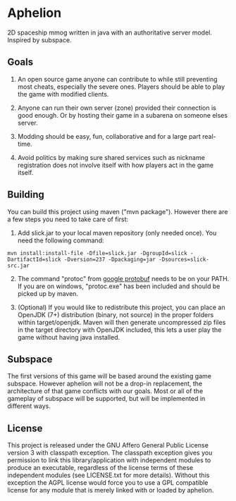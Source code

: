 # Aphelion
2D spaceship mmog written in java with an authoritative server model. Inspired by subspace.

## Goals

1. An open source game anyone can contribute to while still preventing most cheats, especially the severe ones.
Players should be able to play the game with modified clients.

2. Anyone can run their own server (zone) provided their connection is good enough. Or by hosting their game in a subarena on someone elses server.

3. Modding should be easy, fun, collaborative and for a large part real-time.

4. Avoid politics by making sure shared services such as nickname registration does not involve itself with how players act in the game itself.

## Building
You can build this project using maven ("mvn package"). However there are a few steps you need to take care of first:

1. Add slick.jar to your local maven repository (only needed once). You need the following command:
```
mvn install:install-file -Dfile=slick.jar -DgroupId=slick -DartifactId=slick -Dversion=237 -Dpackaging=jar -Dsources=slick-src.jar
```

2. The command "protoc" from <a href="https://code.google.com/p/protobuf/">google protobuf</a> needs to be on your PATH. If you are on windows, "protoc.exe" has been included and should be picked up by maven.

3. (Optional) If you would like to redistribute this project, you can place an OpenJDK (7+) distribution (binary, not source) in the proper folders within target/openjdk. Maven will then generate uncompressed zip files in the target directory with OpenJDK included, this lets a user play the game without having java installed.

## Subspace
The first versions of this game will be based around the existing game subspace. However aphelion will not be a drop-in replacement, the architecture of that game conflicts with our goals. Most or all of the gameplay of subspace will be supported, but will be implemented in different ways.

## License
This project is released under the GNU Affero General Public License version 3 with classpath exception. The classpath exception gives you permission to link this library/application with independent modules to produce an executable, regardless of the license terms of these independent modules (see LICENSE.txt for more details). Without this exception the AGPL license would force you to use a GPL compatible license for any module that is merely linked with or loaded by aphelion.
